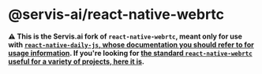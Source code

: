 # @servis-ai/react-native-webrtc

**:warning: This is the Servis.ai fork of `react-native-webrtc`, meant only for use with [`react-native-daily-js`, whose documentation you should refer to for usage information](https://github.com/daily-co/react-native-daily-js). If you're looking for [the standard `react-native-webrtc` useful for a variety of projects, here it is](https://www.npmjs.com/package/react-native-webrtc).**

